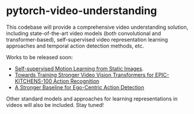 # pytorch-video-understanding
This codebase will provide a comprehensive video understanding solution, including state-of-the-art video models (both convolutional and transformer-based), self-supervised video representation learning approaches and temporal action detection methods, etc.

Works to be released soon:
- [Self-supervised Motion Learning from Static Images](https://openaccess.thecvf.com/content/CVPR2021/papers/Huang_Self-Supervised_Motion_Learning_From_Static_Images_CVPR_2021_paper).
- [Towards Training Stronger Video Vision Transformers for EPIC-KITCHENS-100 Action Recognition](https://arxiv.org/pdf/2106.05058)
- [A Stronger Baseline for Ego-Centric Action Detection](https://arxiv.org/pdf/2106.06942)

Other standard models and approaches for learning representations in videos will also be included. 
Stay tuned!

